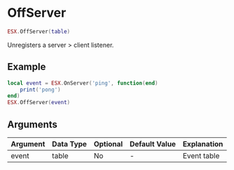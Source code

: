 # OffServer

```lua
ESX.OffServer(table)
```

Unregisters a server > client listener.

## Example

```lua
local event = ESX.OnServer('ping', function(end)
    print('pong')
end)
ESX.OffServer(event)
```

## Arguments

|   **Argument**   |  **Data Type** | **Optional** |      **Default Value**       |       **Explanation**       |
|--------------|------------|----------|--------------------------|-----------------|
|  event |  table    | No       | -                        | Event table    |